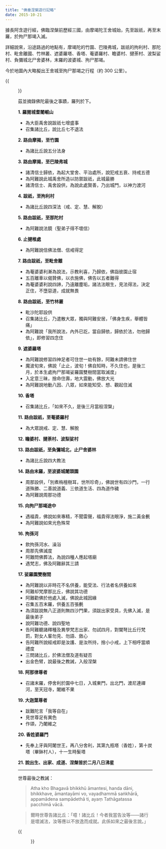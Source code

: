 ```yaml
---
title: "佛垂涅槃遊行記略"
date: 2015-10-21
---
```


據長阿含遊行經，佛臨涅槃前歷經三國，由摩竭陀王舍城始，先至跋祇，再至末羅，於拘尸那竭入滅。

詳細說來，沿途路過的地點有，摩竭陀的竹園、巴陵弗城，跋祇的拘利村、那陀村、毗舍離國、竹林叢、遮婆羅塔、香塔、菴婆羅村、瞻婆村、揵荼村、波梨娑村、負彌城北尸舍婆林，末羅的波婆城、拘尸那竭。

今於地圖內大略擬出王舍城至拘尸那竭之行程（約 300 公里）。

{{<figure src="posts/road-to-nibbana.jpg" title="佛垂涅槃遊行圖">}}

茲並摘錄佛陀最後之事蹟，羅列於下。

__1. 羅閱城耆闍崛山__

- 為大臣禹舍說跋祇七增盛事
- 召集諸比丘，說比丘七不退法

__2. 路由摩揭，至竹園__

- 為諸比丘說五分法身

__3. 路由摩揭，至巴陵弗城__

- 諸清信士歸依，為起大堂舍、平治處所，說犯戒五衰、持戒五德
- 為阿難說此城禹舍所造以防禦跋祇，此城最勝
- 諸清信士、禹舍設供，為說此處賢善，乃出城門，以神力渡河

__4. 跋祇，至拘利村__

- 為諸比丘說四深法（戒、定、慧、解脫）

__5. 路由跋祇，至那陀村__

- 為阿難說法鏡（聖弟子得不壞信）

__6. 止揵椎處__

- 為阿難說信佛法僧、信戒得定

__7. 路由跋祇，至毗舍離__

- 為菴婆婆利漸為說法，示教利喜，乃歸依，佛詣彼園止宿
- 五百離車以偈贊佛，以衣施佛，佛告以五者難得
- 為菴婆婆利說四諦，乃遠離塵垢，諸法法眼生，見法得法，決定正住，不墮惡道，成就無畏

__8. 路由跋祇，至竹林叢__

- 毗沙陀耶設供
- 召集諸比丘，乃遣散大眾，獨與阿難安居，「佛身生疾，舉體皆痛」
- 為阿難說「我所說法，內外已訖，當自歸依，歸依於法，勿他歸依」，即修習四念住

__9. 遮婆羅塔__

- 為阿難說修習四神足者可住世一劫有餘，阿難未請佛住世
- 魔波旬來，佛說「止止，波旬！佛自知時，不久住也，是後三月，於本生處拘尸那竭娑羅園雙樹間當取滅度」
- 入定意三昧，捨命住壽，地大震動，佛放大光
- 為阿難說地動八因、八眾，如來能知受、想、觀起住滅

__10. 香塔__

- 召集諸比丘，「如來不久，是後三月當般涅槃」

__11. 路由跋祇，至菴婆羅村__

- 為大眾說戒、定、慧、解脫

__12. 瞻婆村、揵荼村、波梨娑村__

__13. 路由跋祇，至負彌城北，止尸舍婆林__

- 為諸比丘說四大教法

__14. 路由末羅，至波婆城闍頭園__

- 周那設供，「別煮栴檀樹耳，世所珍奇」，佛說世有四沙門，一行道殊勝、二善說道義、三依道生活、四為道作穢
- 為阿難說周那功德

__15. 向拘尸那竭途中__

- 遇福貴，佛說如來專精，不聞雷聲，福貴得法眼淨，施二黃金㲲
- 為阿難說如來光色殊常

__16. 拘孫河__

- 飲拘孫河水、澡浴
- 周那先佛滅度
- 阿難問佛葬法，為說四種人應起塔廟
- 遇梵志，佛及阿難辭其三請

__17. 娑羅園雙樹間__

- 為阿難說以非時花不名供養，能受法、行法者名供養如來
- 阿難却梵摩那比丘，佛說其功德
- 阿難勸佛於他處入滅，佛說此城因緣
- 召集五百末羅，供養五百張㲲
- 為須跋說無八正道則無四沙門果，須跋出家受具，先佛入滅，是最後弟子
- 說阿難功德、說四聖地
- 告阿難聽諸釋種及異學梵志出家、勿試四月，對闡弩比丘行梵罰，對女人輩勿見、勿語、斂心
- 告阿難所說經戒即是汝護、是汝所持，捨小小戒，上下相呼當順禮度
- 三問諸比丘，於佛法僧及道有疑否
- 出金色臂，說最後之教誡，入般涅槃

__18. 阿那律尊者__

- 召諸末羅，停舍利於園中七日，入城東門，出北門，渡尼連禪河，至天冠寺，闍維不果

__19. 大迦葉尊者__

- 跋難陀言「我等自在」
- 見世尊足有異色
- 作頌，乃闍維之

__20. 香姓婆羅門__

- 先奉上牙與阿闍世王，再八分舍利，其第九瓶塔（香姓），第十炭塔（畢鉢村人），十一生時髮塔

__21. 說出生、出家、成道、涅槃皆於二月八日沸星__

---

世尊最後之教誡：

> Atha kho Bhagavā bhikkhū āmantesi, handa dāni, bhikkhave, āmantayāmi vo, vayadhammā saṅkhārā, appamādena sampādethā ti, ayaṃ Tathāgatassa pacchimā vācā.

> 爾時世尊告諸比丘：「噫！諸比丘！今者我當告汝等——諸行是壞滅法，汝等應以不放逸而成就。此係如來之最後言說。」

{{<figure src="posts/pava-stupa.jpg" title="波婆城周那住處所建之窣堵坡，佛陀最後應供處（維基百科）">}}